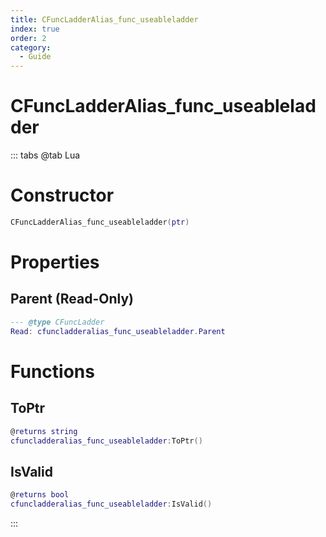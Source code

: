 ```yaml
---
title: CFuncLadderAlias_func_useableladder
index: true
order: 2
category:
  - Guide
---
```


# CFuncLadderAlias_func_useableladder

::: tabs
@tab Lua
# Constructor
```lua
CFuncLadderAlias_func_useableladder(ptr)
```
# Properties
## Parent (Read-Only)
```lua
--- @type CFuncLadder
Read: cfuncladderalias_func_useableladder.Parent
```
# Functions
## ToPtr
```lua
@returns string
cfuncladderalias_func_useableladder:ToPtr()
```
## IsValid
```lua
@returns bool
cfuncladderalias_func_useableladder:IsValid()
```

:::